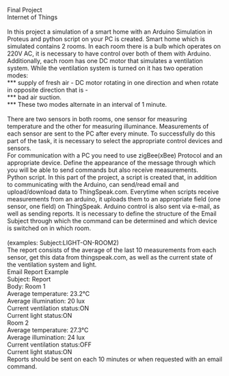 Final Project <br/>
Internet of Things <br/>
<br/>
In this project a simulation of a smart home with an Arduino Simulation in Proteus and python script on your PC is created. Smart home which is simulated contains 2 rooms. In each room there is a bulb which operates on 220V AC, it is necessary to have control over both of them with Arduino. Additionally, each room has one DC motor that simulates a ventilation system. While the ventilation system is turned on it has two operation modes:  <br/>
  *** supply of fresh air - DC motor rotating in one direction and when rotate in opposite direction that is -  <br/>
  *** bad air suction.  <br/>
  *** These two modes alternate in an interval of 1 minute. <br/>
   <br/>
There are two sensors in both rooms, one sensor for measuring temperature and the other for measuring illuminance. Measurements of each sensor are sent to the PC after every minute. To successfully do this part of the task, it is necessary to select the appropriate control devices and sensors. <br/>
For communication with a PC you need to use zigBee(xBee) Protocol and an appropriate device. Define the appearance of the message through which you will be able to send commands but also receive measurements. <br/>
Python script. In this part of the project, a script is created that, in addition to communicating with the Arduino, can send/read email and upload/download data to ThingSpeak.com. Everytime when scripts receive measurements from an arduino, it uploads them to an appropriate field (one sensor, one field) on ThingSpeak. Arduino control is also sent via e-mail, as well as sending reports. It is necessary to define the structure of the Email Subject through which the command can be determined and which device is switched on in which room. <br/>  <br/>
(examples: Subject:LIGHT-ON-ROOM2) <br/>
The report consists of the average of the last 10 measurements from each sensor, get this data from thingspeak.com, as well as the current state of the ventilation system and light. <br/>
Email Report Example <br/>
Subject: Report <br/>
Body: Room 1 <br/>
Average temperature: 23.2°C <br/>
Average illumination: 20 lux <br/>
Current ventilation status:ON <br/>
Current light status:ON <br/>
Room 2 <br/>
Average temperature: 27.3°C <br/>
Average illumination: 24 lux <br/>
Current ventilation status:OFF <br/>
Current light status:ON <br/>
Reports should be sent on each 10 minutes or when requested with an email command.
